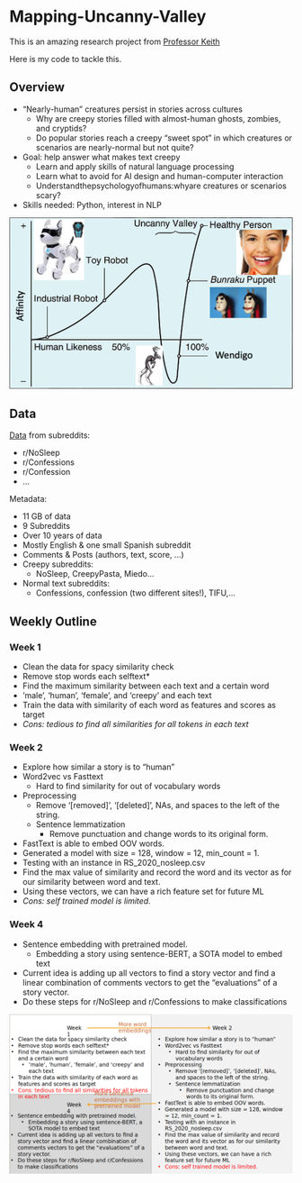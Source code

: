 # Mapping-Uncanny-Valley
This is an amazing research project from [Professor Keith](https://www.isi.edu/people/keithab/about)

Here is my code to tackle this.

## Overview
- “Nearly-human” creatures persist in stories across cultures
    - Why are creepy stories filled with almost-human ghosts, zombies, and cryptids?
    - Do popular stories reach a creepy “sweet spot” in which creatures or scenarios are nearly-normal but not quite?
- Goal: help answer what makes text creepy
    - Learn and apply skills of natural language processing
    - Learn what to avoid for AI design and human-computer interaction
    - Understandthepsychologyofhumans:whyare creatures or scenarios scary?
- Skills needed: Python, interest in NLP

![Uncanny Valley](./Presentations/overview.png)

## Data 
[Data](https://tinyurl.com/y5dyh8sw) from subreddits:
- r/NoSleep
- r/Confessions
- r/Confession
- ...

Metadata:
- 11 GB of data
- 9 Subreddits
- Over 10 years of data
- Mostly English & one small Spanish subreddit
- Comments & Posts (authors, text, score, ...)
- Creepy subreddits:
    - NoSleep, CreepyPasta, Miedo...
- Normal text subreddits:
    - Confessions, confession (two different sites!), TIFU,...

## Weekly Outline
### Week 1
- Clean the data for spacy similarity check
- Remove stop words each selftext*
- Find the maximum similarity between each text and a certain word
- ’male’, ‘human’, ‘female’, and ‘creepy’ and each text
- Train the data with similarity of each word as features and scores as target
- *Cons: tedious to find all similarities for all tokens in each text*

### Week 2
- Explore how similar a story is to “human”
- Word2vec vs Fasttext
    - Hard to find similarity for out of vocabulary words
- Preprocessing
    - Remove ‘[removed]’, ‘[deleted]’, NAs, and spaces to the left of the string.
    - Sentence lemmatization
        - Remove punctuation and change words to its original form.
- FastText is able to embed OOV words.
- Generated a model with size = 128, window = 12, min_count = 1.
- Testing with an instance in RS_2020_nosleep.csv
- Find the max value of similarity and record the word and its vector as for our similarity between word and text.
- Using these vectors, we can have a rich feature set for future ML
- *Cons: self trained model is limited.*

### Week 4
- Sentence embedding with pretrained model. 
    - Embedding a story using sentence-BERT, a SOTA model to embed text
- Current idea is adding up all vectors to find a story vector and find a linear combination of comments vectors to get the “evaluations” of a story vector.
- Do these steps for r/NoSleep and r/Confessions to make classifications

![Week 1 to 4 Outline](./Presentations/images/w1-4_outline.png)



